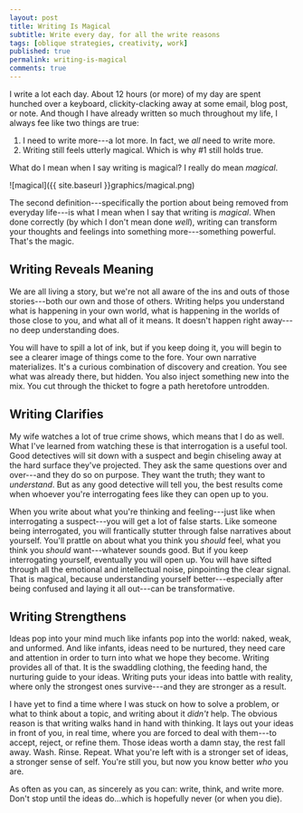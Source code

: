 ```yaml
---
layout: post
title: Writing Is Magical
subtitle: Write every day, for all the write reasons
tags: [oblique strategies, creativity, work]
published: true
permalink: writing-is-magical
comments: true
---
```


I write a lot each day. About 12 hours (or more) of my day are spent hunched over a keyboard, clickity-clacking away at some email, blog post, or note. And though I have already written so much throughout my life, I always fee like two things are true:

1. I need to write more---a lot more. In fact, we *all* need to write more.
2. Writing still feels utterly magical. Which is why #1 still holds true.

What do I mean when I say writing is magical? I really do mean *magical*.

![magical]({{ site.baseurl }}graphics/magical.png)

The second definition---specifically the portion about being removed from everyday life---is what I mean when I say that writing is *magical*. When done correctly (by which I don't mean done *well*), writing can transform your thoughts and feelings into something more---something powerful. That's the magic.

<!--mores-->


## Writing Reveals Meaning

We are all living a story, but we're not all aware of the ins and outs of those stories---both our own and those of others. Writing helps you understand what is happening in your own world, what is happening in the worlds of those close to you, and what all of it means. It doesn't happen right away---no deep understanding does.

You will have to spill a lot of ink, but if you keep doing it, you will begin to see a clearer image of things come to the fore. Your own narrative materializes. It's a curious combination of discovery and creation. You see what was already there, but hidden. You also inject something new into the mix. You cut through the thicket to fogre a path heretofore untrodden.

## Writing Clarifies

My wife watches a lot of true crime shows, which means that I do as well. What I've learned from watching these is that interrogation is a useful tool. Good detectives will sit down with a suspect and begin chiseling away at the hard surface they've projected. They ask the same questions over and over---and they do so on purpose. They want the truth; they want to *understand*. But as any good detective will tell you, the best results come when whoever you're interrogating fees like they can open up to you.

When you write about what you're thinking and feeling---just like when interrogating a suspect---you will get a lot of false starts. Like someone being interrogated, you will frantically stutter through false narratives about yourself. You'll prattle on about what you think you *should* feel, what you think you *should* want---whatever sounds good. But if you keep interrogating yourself, eventually you will open up. You will have sifted through all the emotional and intellectual noise, pinpointing the clear signal. That is  magical, because understanding yourself better---especially after being confused and laying it all out---can be transformative.


## Writing Strengthens

Ideas pop into your mind much like infants pop into the world: naked, weak, and unformed.  And like infants, ideas need to be nurtured, they need care and attention in order to turn into what we hope they become. Writing provides all of that. It is the swaddling clothing, the feeding hand, the nurturing guide to your ideas. Writing puts your ideas into battle with reality, where only the strongest ones survive---and they are stronger as a result.

I have yet to find a time where I was stuck on how to solve a problem, or what to think about a topic, and writing about it *didn't* help. The obvious reason is that writing walks hand in hand with thinking. It lays out your ideas in front of you, in real time, where you are forced to deal with them---to accept, reject, or refine them. Those ideas worth a damn stay, the rest fall away. Wash. Rinse. Repeat. What you're left with is a stronger set of ideas, a stronger sense of self. You're still you, but now you know better *who* you are.

As often as you can, as sincerely as you can: write, think, and write more.
Don't stop until the ideas do...which is hopefully never (or when you die).
